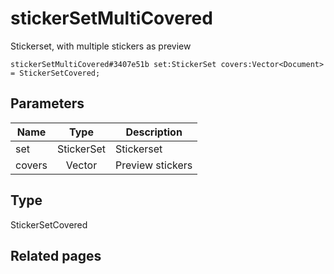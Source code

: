 # stickerSetMultiCovered
Stickerset, with multiple stickers as preview

```
stickerSetMultiCovered#3407e51b set:StickerSet covers:Vector<Document> = StickerSetCovered;
```

## Parameters
| Name | Type | Description |
| ---- | :----: | ----------- |
| set | StickerSet | Stickerset |
| covers | Vector<Document> | Preview stickers |


## Type
StickerSetCovered

## Related pages
